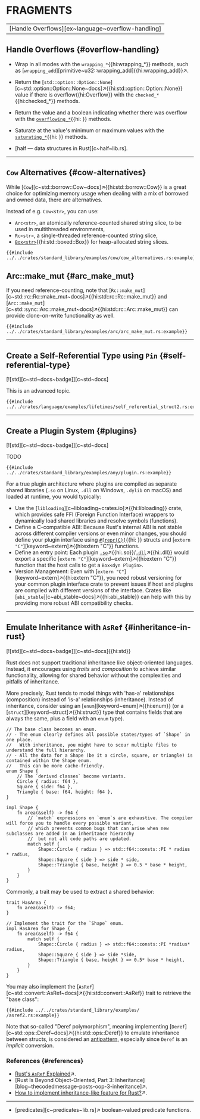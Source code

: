# FRAGMENTS

||
|---|
| [Handle Overflows][ex~language~overflow-handling] |

## Handle Overflows {#overflow-handling}

- Wrap in all modes with the `wrapping_*`{{hi:wrapping_*}} methods, such as [`wrapping_add`][primitive~u32::wrapping_add]{{hi:wrapping_add}}↗.
- Return the [`std::option::Option::None`][c~std::option::Option::None~docs]↗{{hi:std::option::Option::None}} value if there is overflow{{hi:Overflow}} with the `checked_*`{{hi:checked_*}} methods.
- Return the value and a boolean indicating whether there was overflow with the [`overflowing_*`]( ){{hi: }} methods.
- Saturate at the value's minimum or maximum values with the [`saturating_*`]( ){{hi: }} methods.

- [half — data structures in Rust][c~half~lib.rs].

---

## `Cow` Alternatives {#cow-alternatives}

While [`Cow`][c~std::borrow::Cow~docs]↗{{hi:std::borrow::Cow}} is a great choice for optimizing memory usage when dealing with a mix of borrowed and owned data, there are alternatives.

Instead of e.g. `Cow<str>`, you can use:

- `Arc<str>`, an atomically reference-counted shared string slice, to be used in multithreaded environments,
- `Rc<str>`, a single-threaded reference-counted string slice,
- [`Box<str>`]( ){{hi:std::boxed::Box}} for heap-allocated string slices.

```rust,editable
{{#include ../../crates/standard_library/examples/cow/cow_alternatives.rs:example}}
```

## Arc::make_mut {#arc_make_mut}

If you need reference-counting, note that [`Rc::make_mut`][c~std::rc::Rc::make_mut~docs]↗{{hi:std::rc::Rc::make_mut}} and [`Arc::make_mut`][c~std::sync::Arc::make_mut~docs]↗{{hi:std::rc::Arc::make_mut}} can provide clone-on-write functionality as well.

```rust,editable
{{#include ../../crates/standard_library/examples/arc/arc_make_mut.rs:example}}
```

---

## Create a Self-Referential Type using `Pin` {#self-referential-type}

[![std][c~std~docs~badge]][c~std~docs]

This is an advanced topic.

```rust,editable
{{#include ../../crates/language/examples/lifetimes/self_referential_struct2.rs:example}}
```

---

## Create a Plugin System {#plugins}

[![std][c~std~docs~badge]][c~std~docs]

TODO

```rust,editable
{{#include ../../crates/standard_library/examples/any/plugin.rs:example}}
```

For a true plugin architecture where plugins are compiled as separate shared libraries (`.so` on Linux, `.dll` on Windows, `.dylib` on macOS) and loaded at runtime, you would typically:

- Use the [`libloading`][c~libloading~crates.io]↗{{hi:libloading}} crate, which provides safe FFI (Foreign Function Interface) wrappers to dynamically load shared libraries and resolve symbols (functions).
- Define a C-compatible ABI: Because Rust's internal ABI is not stable across different compiler versions or even minor changes, you should define your plugin interface using [`#[repr(C)]`]( ){{hi: }} structs and [`extern "C"`][keyword~extern]↗{{hi:extern "C"}} functions.
- Define an entry point: Each plugin [`.so`](https://fileinfo.com/extension/so)↗{{hi:.so}}/[`.dll`](https://fileinfo.com/extension/dll)↗{{hi:.dll}} would export a specific [`extern "C"`][keyword~extern]↗{{hi:extern "C"}} function that the host calls to get a `Box<dyn Plugin>`.
- Version Management: Even with [`extern "C"`][keyword~extern]↗{{hi:extern "C"}}, you need robust versioning for your common plugin interface crate to prevent issues if host and plugins are compiled with different versions of the interface. Crates like [`abi_stable`][c~abi_stable~docs]↗{{hi:abi_stable}} can help with this by providing more robust ABI compatibility checks.

---

## Emulate Inheritance with `AsRef` {#inheritance-in-rust}

[![std][c~std~docs~badge]][c~std~docs]{{hi:std}}

Rust does not support traditional inheritance like object-oriented languages. Instead, it encourages using _traits_ and _composition_ to achieve similar functionality, allowing for shared behavior without the complexities and pitfalls of inheritance.

More precisely, Rust tends to model things with 'has-a' relationships (composition) instead of 'is-a' relationships (inheritance). Instead of inheritance, consider using an [`enum`][keyword~enum]↗{{hi:enum}} (or a [`struct`][keyword~struct]↗{{hi:struct}} type that contains fields that are always the same, plus a field with an `enum` type).

```rust,noplayground
// The base class becomes an enum.
// - The enum clearly defines all possible states/types of `Shape` in one place.
//   With inheritance, you might have to scour multiple files to understand the full hierarchy.
// - All the data for a Shape (be it a circle, square, or triangle) is contained within the Shape enum.
//   This can be more cache-friendly.
enum Shape {
    // The `derived classes` become variants.
    Circle { radius: f64 },
    Square { side: f64 },
    Triangle { base: f64, height: f64 },
}

impl Shape {
    fn area(&self) -> f64 {
        // `match` expressions on `enum`s are exhaustive. The compiler will force you to handle every possible variant,
        // which prevents common bugs that can arise when new subclasses are added in an inheritance hierarchy
        //  but not all code paths are updated.
        match self {
            Shape::Circle { radius } => std::f64::consts::PI * radius * radius,
            Shape::Square { side } => side * side,
            Shape::Triangle { base, height } => 0.5 * base * height,
        }
    }
}
```

Commonly, a trait may be used to extract a shared behavior:

```rust,noplayground
trait HasArea {
    fn area(&self) -> f64;
}

// Implement the trait for the `Shape` enum.
impl HasArea for Shape {
    fn area(&self) -> f64 {
        match self {
            Shape::Circle { radius } => std::f64::consts::PI *radius* radius,
            Shape::Square { side } => side *side,
            Shape::Triangle { base, height } => 0.5* base * height,
        }
    }
}
```

You may also implement the [`AsRef`][c~std::convert::AsRef~docs]↗{{hi:std::convert::AsRef}} trait to retrieve the "base class":

```rust,editable
{{#include ../../crates/standard_library/examples/  /asref2.rs:example}}
```

Note that so-called "Deref polymorphism", meaning implementing [`Deref`][c~std::ops::Deref~docs]↗{{hi:std::ops::Deref}} to emulate inheritance between structs, is considered an [antipattern](https://github.com/rust-unofficial/patterns/blob/main/src/anti_patterns/deref.md), especially since `Deref` is an _implicit_ conversion.

### References {#references}

- [Rust's `AsRef` Explained](https://oliverjumpertz.com/blog/rusts-asref-explained)↗.
- [Rust Is Beyond Object-Oriented, Part 3: Inheritance][blog~thecodedmessage-posts-oop-3-inheritance]↗.
- [How to implement inheritance-like feature for Rust?](https://users.rust-lang.org/t/how-to-implement-inheritance-like-feature-for-rust/31159/21)↗.

---

- [predicates][c~predicates~lib.rs]↗ boolean-valued predicate functions.
